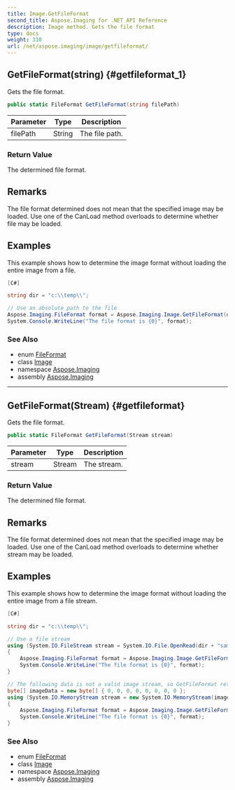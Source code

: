 ```yaml
---
title: Image.GetFileFormat
second_title: Aspose.Imaging for .NET API Reference
description: Image method. Gets the file format
type: docs
weight: 310
url: /net/aspose.imaging/image/getfileformat/
---
```

## GetFileFormat(string) {#getfileformat_1}

Gets the file format.

```csharp
public static FileFormat GetFileFormat(string filePath)
```

| Parameter | Type | Description |
| --- | --- | --- |
| filePath | String | The file path. |

### Return Value

The determined file format.

## Remarks

The file format determined does not mean that the specified image may be loaded. Use one of the CanLoad method overloads to determine whether file may be loaded.

## Examples

This example shows how to determine the image format without loading the entire image from a file.

```csharp
[C#]

string dir = "c:\\temp\\";

// Use an absolute path to the file
Aspose.Imaging.FileFormat format = Aspose.Imaging.Image.GetFileFormat(dir + "sample.gif");
System.Console.WriteLine("The file format is {0}", format);
```

### See Also

* enum [FileFormat](../../fileformat/)
* class [Image](../)
* namespace [Aspose.Imaging](../../image/)
* assembly [Aspose.Imaging](../../../)

---

## GetFileFormat(Stream) {#getfileformat}

Gets the file format.

```csharp
public static FileFormat GetFileFormat(Stream stream)
```

| Parameter | Type | Description |
| --- | --- | --- |
| stream | Stream | The stream. |

### Return Value

The determined file format.

## Remarks

The file format determined does not mean that the specified image may be loaded. Use one of the CanLoad method overloads to determine whether stream may be loaded.

## Examples

This example shows how to determine the image format without loading the entire image from a file stream.

```csharp
[C#]

string dir = "c:\\temp\\";

// Use a file stream
using (System.IO.FileStream stream = System.IO.File.OpenRead(dir + "sample.bmp"))
{
    Aspose.Imaging.FileFormat format = Aspose.Imaging.Image.GetFileFormat(stream);
    System.Console.WriteLine("The file format is {0}", format);
}

// The following data is not a valid image stream, so GetFileFormat returns FileFormat.Undefined.
byte[] imageData = new byte[] { 0, 0, 0, 0, 0, 0, 0, 0 };
using (System.IO.MemoryStream stream = new System.IO.MemoryStream(imageData))
{
    Aspose.Imaging.FileFormat format = Aspose.Imaging.Image.GetFileFormat(stream);
    System.Console.WriteLine("The file format is {0}", format);
}
```

### See Also

* enum [FileFormat](../../fileformat/)
* class [Image](../)
* namespace [Aspose.Imaging](../../image/)
* assembly [Aspose.Imaging](../../../)


